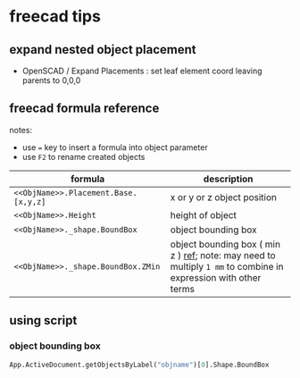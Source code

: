 # freecad tips

## expand nested object placement

- OpenSCAD / Expand Placements : set leaf element coord leaving parents to 0,0,0

## freecad formula reference

notes:
- use `=` key to insert a formula into object parameter
- use `F2` to rename created objects

| formula | description |
|---|---|
| `<<ObjName>>.Placement.Base.[x,y,z]` | x or y or z object position |
| `<<ObjName>>.Height` | height of object |
| `<<ObjName>>._shape.BoundBox` | object bounding box |
| `<<ObjName>>._shape.BoundBox.ZMin` | object bounding box ( min z ) [ref](https://wiki.freecadweb.org/Base_API); note: may need to multiply `1 mm` to combine in expression with other terms |

## using script

### object bounding box

```py
App.ActiveDocument.getObjectsByLabel("objname")[0].Shape.BoundBox
```
